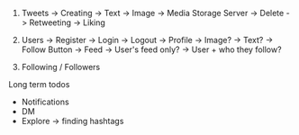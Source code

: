 1. Tweets
    -> Creating
        -> Text
        -> Image -> Media Storage Server
    -> Delete
    -> Retweeting
    -> Liking
    
2. Users
    -> Register
    -> Login
    -> Logout
    -> Profile
        -> Image?
        -> Text?
        -> Follow Button
       -> Feed
            -> User's feed only?
            -> User + who they follow?
            
3. Following / Followers

Long term todos
- Notifications
- DM
- Explore -> finding hashtags
